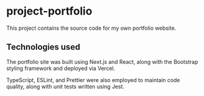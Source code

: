 # project-portfolio

This project contains the source code for my own portfolio website.

## Technologies used

The portfolio site was built using Next.js and React, along with the Bootstrap styling framework and deployed via Vercel.

TypeScript, ESLint, and Prettier were also employed to maintain code quality, along with unit tests written using Jest.
